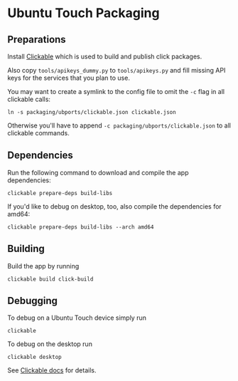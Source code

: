 # Ubuntu Touch Packaging

## Preparations

Install [Clickable](http://clickable.bhdouglass.com/en/latest/install.html)
which is used to build and publish click packages.

Also copy `tools/apikeys_dummy.py` to `tools/apikeys.py` and fill missing API
keys for the services that you plan to use.

You may want to create a symlink to the config file to omit the `-c` flag in
all clickable calls:

    ln -s packaging/ubports/clickable.json clickable.json

Otherwise you'll have to append `-c packaging/ubports/clickable.json` to all
clickable commands.

## Dependencies

Run the following command to download and compile the app dependencies:

    clickable prepare-deps build-libs

If you'd like to debug on desktop, too, also compile the dependencies for amd64:

    clickable prepare-deps build-libs --arch amd64

## Building

Build the app by running

    clickable build click-build

## Debugging

To debug on a Ubuntu Touch device simply run

    clickable

To debug on the desktop run

    clickable desktop

See [Clickable docs](http://clickable.bhdouglass.com/en/latest/) for details.
